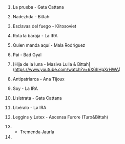 1. La prueba - Gata Cattana
2. Nadezhda - Bittah
3. Esclavas del fuego - Klitosoviet
4. Rota la baraja - La IRA
5. Quien manda aquí - Mala Rodríguez
6. Pai - Bad Gyal 
7. [Hija de la luna - Masiva Lulla & Bittah] (https://www.youtube.com/watch?v=6X6hHgXrHWA)
8. Antipatriarca - Ana Tijoux
9. Soy - La IRA
10. Lisistrata - Gata Cattana









1. Libéralo - La IRA
2. Leggins y Latex - Ascensa Furore (Turo&Bittah)
3.  - Tremenda Jauría
4.
